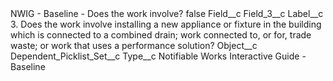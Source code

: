 <?xml version="1.0" encoding="UTF-8"?>
<CustomMetadata xmlns="http://soap.sforce.com/2006/04/metadata" xmlns:xsi="http://www.w3.org/2001/XMLSchema-instance" xmlns:xsd="http://www.w3.org/2001/XMLSchema">
    <label>NWIG - Baseline - Does the work involve?</label>
    <protected>false</protected>
    <values>
        <field>Field__c</field>
        <value xsi:type="xsd:string">Field_3__c</value>
    </values>
    <values>
        <field>Label__c</field>
        <value xsi:type="xsd:string">3. Does the work involve installing a new appliance or fixture in the building which is connected to a combined drain; work connected to, or for, trade waste; or work that uses a performance solution?</value>
    </values>
    <values>
        <field>Object__c</field>
        <value xsi:type="xsd:string">Dependent_Picklist_Set__c</value>
    </values>
    <values>
        <field>Type__c</field>
        <value xsi:type="xsd:string">Notifiable Works Interactive Guide - Baseline</value>
    </values>
</CustomMetadata>

